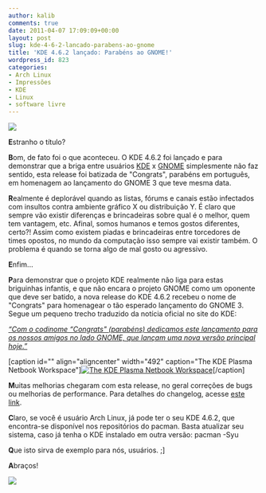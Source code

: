 ```yaml
---
author: kalib
comments: true
date: 2011-04-07 17:09:09+00:00
layout: post
slug: kde-4-6-2-lancado-parabens-ao-gnome
title: 'KDE 4.6.2 lançado: Parabéns ao GNOME!'
wordpress_id: 823
categories:
- Arch Linux
- Impressões
- KDE
- Linux
- software livre
---
```


[![](http://www.insidelinux.com.br/wp-content/uploads/2010/10/gnome-kde.png)](http://www.insidelinux.com.br/wp-content/uploads/2010/10/gnome-kde.png)


**E**stranho o título?

**B**om, de fato foi o que aconteceu. O KDE 4.6.2 foi lançado e para demonstrar que a briga entre usuários [KDE](http://www.kde.org) x [GNOME](http://www.gnome.org) simplesmente não faz sentido, esta release foi batizada de "Congrats", parabéns em português, em homenagem ao lançamento do GNOME 3 que teve mesma data.

**R**ealmente é deplorável quando as listas, fórums e canais estão infectados com insultos contra ambiente gráfico X ou distribuição Y. É claro que sempre vão existir diferenças e brincadeiras sobre qual é o melhor, quem tem vantagem, etc. Afinal, somos humanos e temos gostos diferentes, certo?! Assim como existem piadas e brincadeiras entre torcedores de times opostos, no mundo da computação isso sempre vai existir também. O problema é quando se torna algo de mal gosto ou agressivo.

**E**nfim...

**P**ara demonstrar que o projeto KDE realmente não liga para estas briguinhas infantis, e que não encara o projeto GNOME como um oponente que deve ser batido, a nova release do KDE 4.6.2 recebeu o nome de "Congrats" para homenagear o tão esperado lançamento do GNOME 3. Segue um pequeno trecho traduzido da notícia oficial no site do KDE:

[](http://kde.org/announcements/announce-4.6.2.php)_[“Com o codinome “Congrats" (parabéns) dedicamos este lançamento para os nossos amigos no lado GNOME, que lançam uma nova versão principal hoje.”](http://kde.org/announcements/announce-4.6.2.php)_





[caption id="" align="aligncenter" width="492" caption="The KDE Plasma Netbook Workspace"][![The KDE Plasma Netbook Workspace](http://kde.org/announcements/4.6/screenshots/46netbook2.png)](http://kde.org/announcements/4.6/screenshots/46netbook2.png)[/caption]

**M**uitas melhorias chegaram com esta release, no geral correções de bugs ou melhorias de performance. Para detalhes do changelog, acesse [este link](http://www.kde.org/announcements/changelogs/changelog4_6_1to4_6_2.php).

**C**laro, se você é usuário Arch Linux, já pode ter o seu KDE 4.6.2, que encontra-se disponível nos repositórios do pacman. Basta atualizar seu sistema, caso já tenha o KDE instalado em outra versão: pacman -Syu

**Q**ue isto sirva de exemplo para nós, usuários. ;]

**A**braços!


![](http://www.marcelocavalcante.net/portal/imgs/userbar.gif)
